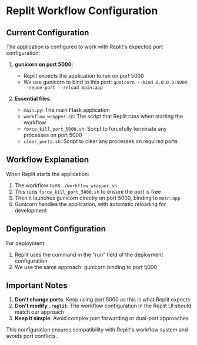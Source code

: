 # Replit Workflow Configuration

## Current Configuration

The application is configured to work with Replit's expected port configuration:

1. **gunicorn on port 5000**:
   - Replit expects the application to run on port 5000
   - We use gunicorn to bind to this port: `gunicorn --bind 0.0.0.0:5000 --reuse-port --reload main:app`

2. **Essential files**:
   - `main.py`: The main Flask application
   - `workflow_wrapper.sh`: The script that Replit runs when starting the workflow
   - `force_kill_port_5000.sh`: Script to forcefully terminate any processes on port 5000
   - `clear_ports.sh`: Script to clear any processes on required ports

## Workflow Explanation

When Replit starts the application:

1. The workflow runs `./workflow_wrapper.sh`
2. This runs `force_kill_port_5000.sh` to ensure the port is free
3. Then it launches gunicorn directly on port 5000, binding to `main:app`
4. Gunicorn handles the application, with automatic reloading for development

## Deployment Configuration

For deployment:

1. Replit uses the command in the "run" field of the deployment configuration
2. We use the same approach: gunicorn binding to port 5000

## Important Notes

1. **Don't change ports**: Keep using port 5000 as this is what Replit expects
2. **Don't modify `.replit`**: The workflow configuration in the Replit UI should match our approach
3. **Keep it simple**: Avoid complex port forwarding or dual-port approaches

This configuration ensures compatibility with Replit's workflow system and avoids port conflicts.